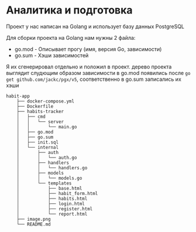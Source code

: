 # Аналитика и подготовка
Проект у нас написан на Golang и использует базу данных PostgreSQL

Для сборки проекта на Golang нам нужны 2 файла:
- go.mod - Описывает прогу (имя, версия Go, зависимости)
- go.sum - Хэши зависимостей
  
Я их сгенерировал отдельно и положил в проект.
дерево проекта выглядит слудющим образом
зависимости в go.mod появились после `go get github.com/jackc/pgx/v5`, соответственно в go.sum записались их хэши
```
habit-app
    ├── docker-compose.yml
    ├── Dockerfile
    ├── habits-tracker
    │   ├── cmd
    │   │   └── server
    │   │       └── main.go
    │   ├── go.mod
    │   ├── go.sum
    │   ├── init.sql
    │   └── internal
    │       ├── auth
    │       │   └── auth.go
    │       ├── handlers
    │       │   └── handlers.go
    │       ├── models
    │       │   └── models.go
    │       └── templates
    │           ├── base.html
    │           ├── habit_form.html
    │           ├── habits.html
    │           ├── login.html
    │           ├── register.html
    │           └── report.html
    ├── image.png
    └── README.md
```
